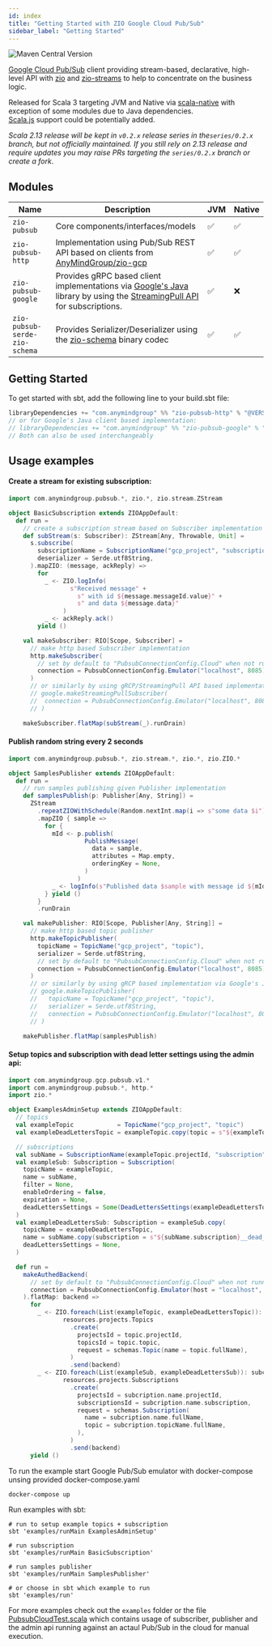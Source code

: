```yaml
---
id: index
title: "Getting Started with ZIO Google Cloud Pub/Sub"
sidebar_label: "Getting Started"
---
```


![Maven Central Version](https://img.shields.io/maven-central/v/com.anymindgroup/zio-pubsub_3)

[Google Cloud Pub/Sub](https://cloud.google.com/pubsub) client providing stream-based, declarative, high-level API with [zio](https://zio.dev) and [zio-streams](https://zio.dev/reference/stream) to help to concentrate on the business logic.

Released for Scala 3 targeting JVM and Native via [scala-native](https://scala-native.org) with exception of some modules due to Java dependencies.   
[Scala.js](https://www.scala-js.org) support could be potentially added.  

_Scala 2.13 release will be kept in `v0.2.x` release series in the`series/0.2.x` branch, but not officially maintained. If you still rely on 2.13 release and require updates you may raise PRs targeting the `series/0.2.x` branch or create a fork_.  

## Modules

| Name | Description | JVM | Native |
| ---- | ----------- | --- | ------ |
| `zio-pubsub` | Core components/interfaces/models | ✅ | ✅ |
| `zio-pubsub-http` | Implementation using Pub/Sub REST API based on clients from [AnyMindGroup/zio-gcp](https://github.com/AnyMindGroup/zio-gcp) | ✅ | ✅ |
| `zio-pubsub-google` | Provides gRPC based client implementations via [Google's Java](https://cloud.google.com/java/docs/reference/google-cloud-pubsub/latest/overview) library by using the [StreamingPull API](https://cloud.google.com/pubsub/docs/pull#streamingpull_api) for subscriptions. | ✅ | ❌ |
| `zio-pubsub-serde-zio-schema` | Provides Serializer/Deserializer using the [zio-schema](https://github.com/zio/zio-schema) binary codec | ✅ | ✅ |

## Getting Started

To get started with sbt, add the following line to your build.sbt file:

```scala
libraryDependencies += "com.anymindgroup" %% "zio-pubsub-http" % "@VERSION@"
// or for Google's Java client based implementation:
// libraryDependencies += "com.anymindgroup" %% "zio-pubsub-google" % "@VERSION@"
// Both can also be used interchangeably
```

## Usage examples

#### Create a stream for existing subscription:

```scala
import com.anymindgroup.pubsub.*, zio.*, zio.stream.ZStream

object BasicSubscription extends ZIOAppDefault:
  def run =
    // create a subscription stream based on Subscriber implementation provided
    def subStream(s: Subscriber): ZStream[Any, Throwable, Unit] =
      s.subscribe(
        subscriptionName = SubscriptionName("gcp_project", "subscription"),
        deserializer = Serde.utf8String,
      ).mapZIO: (message, ackReply) =>
        for
          _ <- ZIO.logInfo(
                 s"Received message" +
                   s" with id ${message.messageId.value}" +
                   s" and data ${message.data}"
               )
          _ <- ackReply.ack()
        yield ()

    val makeSubscriber: RIO[Scope, Subscriber] =
      // make http based Subscriber implementation
      http.makeSubscriber(
        // set by default to "PubsubConnectionConfig.Cloud" when not running against an emulator
        connection = PubsubConnectionConfig.Emulator("localhost", 8085)
      )
      // or similarly by using gRCP/StreamingPull API based implementation via Google's Java client:
      // google.makeStreamingPullSubscriber(
      //  connection = PubsubConnectionConfig.Emulator("localhost", 8085)
      // )

    makeSubscriber.flatMap(subStream(_).runDrain)
```

#### Publish random string every 2 seconds

```scala
import com.anymindgroup.pubsub.*, zio.stream.*, zio.*, zio.ZIO.*

object SamplesPublisher extends ZIOAppDefault:
  def run =
    // run samples publishing given Publisher implementation
    def samplesPublish(p: Publisher[Any, String]) =
      ZStream
        .repeatZIOWithSchedule(Random.nextInt.map(i => s"some data $i"), Schedule.fixed(2.seconds))
        .mapZIO { sample =>
          for {
            mId <- p.publish(
                     PublishMessage(
                       data = sample,
                       attributes = Map.empty,
                       orderingKey = None,
                     )
                   )
            _ <- logInfo(s"Published data $sample with message id ${mId.value}")
          } yield ()
        }
        .runDrain

    val makePublisher: RIO[Scope, Publisher[Any, String]] =
      // make http based topic publisher
      http.makeTopicPublisher(
        topicName = TopicName("gcp_project", "topic"),
        serializer = Serde.utf8String,
        // set by default to "PubsubConnectionConfig.Cloud" when not running against an emulator
        connection = PubsubConnectionConfig.Emulator("localhost", 8085),
      )
      // or similarly by using gRCP based implementation via Google's Java client:
      // google.makeTopicPublisher(
      //   topicName = TopicName("gcp_project", "topic"),
      //   serializer = Serde.utf8String,
      //   connection = PubsubConnectionConfig.Emulator("localhost", 8085),
      // )

    makePublisher.flatMap(samplesPublish)
```

#### Setup topics and subscription with dead letter settings using the admin api:

```scala
import com.anymindgroup.gcp.pubsub.v1.*
import com.anymindgroup.pubsub.*, http.*
import zio.*

object ExamplesAdminSetup extends ZIOAppDefault:
  // topics
  val exampleTopic            = TopicName("gcp_project", "topic")
  val exampleDeadLettersTopic = exampleTopic.copy(topic = s"${exampleTopic.topic}__dead_letters")

  // subscriptions
  val subName = SubscriptionName(exampleTopic.projectId, "subscription")
  val exampleSub: Subscription = Subscription(
    topicName = exampleTopic,
    name = subName,
    filter = None,
    enableOrdering = false,
    expiration = None,
    deadLettersSettings = Some(DeadLettersSettings(exampleDeadLettersTopic, 5)),
  )
  val exampleDeadLettersSub: Subscription = exampleSub.copy(
    topicName = exampleDeadLettersTopic,
    name = subName.copy(subscription = s"${subName.subscription}__dead_letters"),
    deadLettersSettings = None,
  )

  def run =
    makeAuthedBackend(
      // set by default to "PubsubConnectionConfig.Cloud" when not running against an emulator
      connection = PubsubConnectionConfig.Emulator(host = "localhost", port = 8085)
    ).flatMap: backend =>
      for
        _ <- ZIO.foreach(List(exampleTopic, exampleDeadLettersTopic)): topic =>
               resources.projects.Topics
                 .create(
                   projectsId = topic.projectId,
                   topicsId = topic.topic,
                   request = schemas.Topic(name = topic.fullName),
                 )
                 .send(backend)
        _ <- ZIO.foreach(List(exampleSub, exampleDeadLettersSub)): subcription =>
               resources.projects.Subscriptions
                 .create(
                   projectsId = subcription.name.projectId,
                   subscriptionsId = subcription.name.subscription,
                   request = schemas.Subscription(
                     name = subcription.name.fullName,
                     topic = subcription.topicName.fullName,
                   ),
                 )
                 .send(backend)
      yield ()
```

To run the example start Google Pub/Sub emulator with docker-compose unsing provided docker-compose.yaml

```shell
docker-compose up
```

Run examples with sbt:

```shell
# run to setup example topics + subscription
sbt 'examples/runMain ExamplesAdminSetup'

# run subscription
sbt 'examples/runMain BasicSubscription'

# run samples publisher
sbt 'examples/runMain SamplesPublisher'

# or choose in sbt which example to run
sbt 'examples/run'
```

For more examples check out the `examples` folder or the file [PubsubCloudTest.scala](../zio-pubsub-test/shared/src/test/scala/com/anymindgroup/pubsub/PubsubCloudTest.scala) which contains usage of subscriber, publisher and the admin api running against an actaul Pub/Sub in the cloud for manual execution.  
